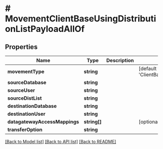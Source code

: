 # # MovementClientBaseUsingDistributionListPayloadAllOf

## Properties

Name | Type | Description | Notes
------------ | ------------- | ------------- | -------------
**movementType** | **string** |  | [default to 'ClientBaseUsingDistributionListPayload']
**sourceDatabase** | **string** |  | 
**sourceUser** | **string** |  | 
**sourceDistList** | **string** |  | 
**destinationDatabase** | **string** |  | 
**destinationUser** | **string** |  | 
**datagatewayAccessMappings** | **string[]** |  | [optional] 
**transferOption** | **string** |  | 

[[Back to Model list]](../../README.md#documentation-for-models) [[Back to API list]](../../README.md#documentation-for-api-endpoints) [[Back to README]](../../README.md)


